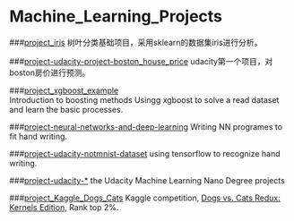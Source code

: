 # Machine\_Learning\_Projects

###[project\_iris](./project_iris)
 树叶分类基础项目，采用sklearn的数据集iris进行分析。
 
###[project-udacity-project-boston_house_price](project-udacity-project-boston_house_price)
udacity第一个项目，对boston房价进行预测。

###[project\_xgboost\_example](./project_xgboost_example)	
Introduction to boosting methods
Usingg xgboost to solve a read dataset and learn the basic processes.

###[project-neural-networks-and-deep-learning](./project-neural-networks-and-deep-learning)
Writing NN programes to fit hand writing.

###[project-udacity-notmnist-dataset](./project-udacity-notmnist-dataset)
using tensorflow to recognize hand writing.

###[project-udacity-*]() 
the Udacity Machine Learning Nano Degree projects

###[project\_Kaggle\_Dogs\_Cats](./project_Kaggle_Dogs_Cats) 
Kaggle competition, [Dogs vs. Cats Redux: Kernels Edition](https://www.kaggle.com/c/dogs-vs-cats-redux-kernels-edition/data), Rank top 2%.
